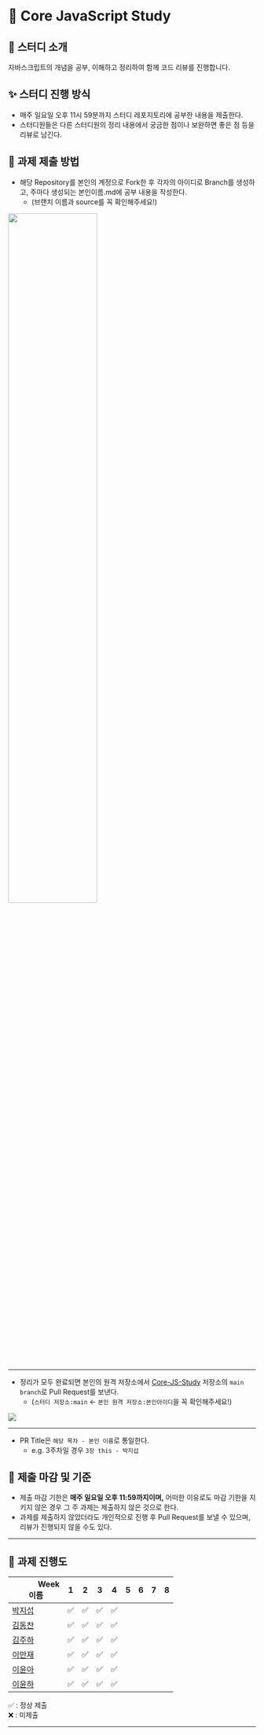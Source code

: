 # 🌟 Core JavaScript Study

## 💫 스터디 소개

자바스크립트의 개념을 공부, 이해하고 정리하여 함께 코드 리뷰를 진행합니다.

## ✨ 스터디 진행 방식

- 매주 일요일 오후 11시 59분까지 스터디 레포지토리에 공부한 내용을 제출한다.
- 스터디원들은 다른 스터디원의 정리 내용에서 궁금한 점이나 보완하면 좋은 점 등을 리뷰로 남긴다.

## 📮 과제 제출 방법

- 해당 Repository를 본인의 계정으로 Fork한 후 각자의 아이디로 Branch를 생성하고, 주마다 생성되는 본인이름.md에 공부 내용을 작성한다.
  - (브랜치 이름과 source를 꼭 확인해주세요!)

<img src="https://github.com/FE-Study-Journey/Core-JS-Study/assets/141125424/0426a700-ef3e-42e1-a8c8-a6bbf57653b2"  width=60% /> <hr/>

- 정리가 모두 완료되면 본인의 원격 저장소에서 [Core-JS-Study](https://github.com/FE-Study-Journey/Core-JS-Study) 저장소의 `main branch`로 Pull Request를 보낸다.
  - (`스터디 저장소:main` ← `본인 원격 저장소:본인아이디`을 꼭 확인해주세요!)

<img src="https://github.com/FE-Study-Journey/Core-JS-Study/assets/141125424/2acfc83c-3b58-4dfc-a316-ccb9a62e9fea" /> <hr/>

- PR Title은 `해당 목차 - 본인 이름`로 통일한다.
  - e.g. 3주차일 경우 `3장 this - 박지섭`

## 🚨 제출 마감 및 기준

- 제출 마감 기한은 **매주 일요일 오후 11:59까지이며,** 어떠한 이유로도 마감 기한을 지키지 않은 경우 그 주 과제는 제출하지 않은 것으로 한다.
- 과제를 제출하지 않았더라도 개인적으로 진행 후 Pull Request를 보낼 수 있으며, 리뷰가 진행되지 않을 수도 있다.

---

## 🚀 과제 진행도

|  　　  　Week<br>이름　                 | 1   | 2   | 3   | 4   | 5   | 6   | 7   | 8   |
| --------------------------------------- | --- | --- | --- | --- | --- | --- | --- | --- |
| [박지섭](https://github.com/HarrySeop)  | ✅ | ✅ | ✅ | ✅ |     |     |     |     |
| [김동찬](https://github.com/kdc9050)    | ✅ | ✅ | ✅ | ✅ |     |     |     |     |
| [김주하](https://github.com/laketree2)  | ✅ | ✅ | ✅ | ✅ |     |     |     |     |
| [이만재](https://github.com/leemanjae02)| ✅ | ✅ | ✅ | ✅ |     |     |     |     |
| [이윤아](https://github.com/Profitah)   | ✅ | ✅ | ✅ | ✅ |     |     |     |     |
| [이윤하](https://github.com/labyrinth30)| ✅ | ✅ | ✅ | ✅ |     |     |     |     |


✅ : 정상 제출 <br/>
❌ : 미제출

---
